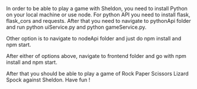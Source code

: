 In order to be able to play a game with Sheldon, you need to install Python on your local machine or use node.
For python API you need to install flask, flask_cors and requests.
After that you need to navigate to pythonApi folder and run python uiService.py and python gameService.py.

Other option is to navigate to nodeApi folder and just do npm install and npm start.

After either of options above, navigate to frontend folder and go with npm install and npm start.

After that you should be able to play a game of Rock Paper Scissors Lizard Spock against Sheldon. Have fun !
